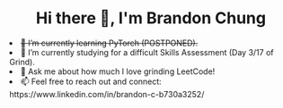 <h1 align="center">
  Hi there 👋, I'm Brandon Chung
</h1>

<!--
**bchung9/bchung9** is a ✨ _special_ ✨ repository because its `README.md` (this file) appears on your GitHub profile.

Here are some ideas to get you started:

- 🔭 I’m currently working on ...
- 🌱 I’m currently learning ...
- 👯 I’m looking to collaborate on ...
- 🤔 I’m looking for help with ...
- 💬 Ask me about ...
- 📫 How to reach me: ...
- 😄 Pronouns: ...
- ⚡ Fun fact: ...
-->
<li><s>🌱 I’m currently learning PyTorch (POSTPONED).</s></li>
<li>🌱 I’m currently studying for a difficult Skills Assessment (Day 3/17 of Grind).</li>
<li>🤔 Ask me about how much I love grinding LeetCode!</li>
<li>📫 Feel free to reach out and connect: https://www.linkedin.com/in/brandon-c-b730a3252/</li>
